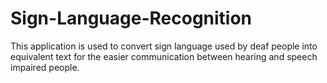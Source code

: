 # Sign-Language-Recognition
This application is used to convert sign language used by deaf people into equivalent text for the easier communication between hearing and speech impaired people.
